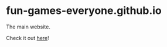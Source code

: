# fun-games-everyone.github.io
The main website.

Check it out [here](https://fun-games-everyone.github.io)!
